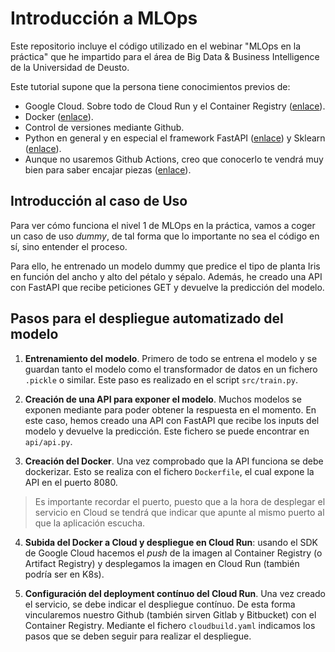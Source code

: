 # Introducción a MLOps
Este repositorio incluye el código utilizado en el webinar "MLOps en la práctica" que he impartido para el área de Big Data & Business Intelligence de la Universidad de Deusto. 

Este tutorial supone que la persona tiene conocimientos previos de:

* Google Cloud. Sobre todo de Cloud Run y el Container Registry ([enlace](https://anderfernandez.com/blog/como-poner-modelo-de-python-en-produccion/)).
* Docker ([enlace](https://anderfernandez.com/blog/docker-para-data-science/)).
* Control de versiones mediante Github.
* Python en general y en especial el framework FastAPI ([enlace](https://anderfernandez.com/blog/tutorial-sklearn-machine-learning-python/)) y Sklearn ([enlace](https://anderfernandez.com/blog/tutorial-sklearn-machine-learning-python/)).
* Aunque no usaremos Github Actions, creo que conocerlo te vendrá muy bien para saber encajar piezas ([enlace](https://anderfernandez.com/blog/github-actions-para-data-science/)).


## Introducción al caso de Uso
Para ver cómo funciona el nivel 1 de MLOps en la práctica, vamos a coger un caso de uso  *dummy*, de tal forma que lo importante no sea el código en sí, sino entender el proceso.

Para ello, he entrenado un modelo dummy que predice el tipo de planta Iris en función del ancho y alto del pétalo y sépalo. Además, he creado una API con FastAPI que recibe peticiones GET  y devuelve la predicción del modelo. 

## Pasos para el despliegue automatizado del modelo

1. **Entrenamiento del modelo**. Primero de todo se entrena el modelo y se guardan tanto el modelo como el transformador de datos en un fichero `.pickle` o similar. Este paso es realizado en el script `src/train.py`.

2. **Creación de una API para exponer el modelo**. Muchos modelos se exponen mediante para poder obtener la respuesta en el momento. En este caso, hemos creado una API con FastAPI que recibe los inputs del modelo y devuelve la predicción. Este fichero se puede encontrar en `api/api.py`.

3. **Creación del Docker**. Una vez comprobado que la API funciona se debe dockerizar. Esto se realiza con el fichero `Dockerfile`, el cual expone la API en el puerto 8080. 

> Es importante recordar el puerto, puesto que a la hora de desplegar el servicio en Cloud se tendrá que indicar que apunte al mismo puerto al que la aplicación escucha.

4. **Subida del Docker a Cloud y despliegue en Cloud Run**: usando el SDK de Google Cloud hacemos el *push* de la imagen al Container Registry (o Artifact Registry) y desplegamos la imagen en Cloud Run (también podría ser en K8s).

5. **Configuración del deployment contínuo del Cloud Run**. Una vez creado el servicio, se debe indicar el despliegue contínuo. De esta forma vincularemos nuestro Github (también sirven Gitlab y Bitbucket) con el Container Registry. Mediante el fichero `cloudbuild.yaml` indicamos los pasos que se deben seguir para realizar el despliegue.


